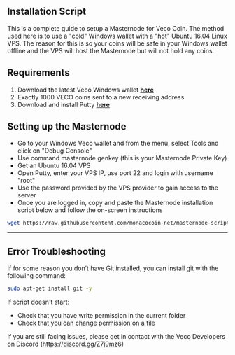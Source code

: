 ## Installation Script

This is a complete guide to setup a Masternode for Veco Coin.  The method used here is to use a "cold" Windows wallet with a "hot" Ubuntu 16.04 Linux VPS.  The reason for this is so your coins will be safe in your Windows wallet offline and the VPS will host the Masternode but will not hold any coins.

## Requirements

1. Download the latest Veco Windows wallet [**here**](https://github.com/VecoOfficial/Veco/releases)
2. Exactly 1000 VECO coins sent to a new receiving address
3. Download and install Putty [**here**](https://www.chiark.greenend.org.uk/~sgtatham/putty/latest.html) 


## Setting up the Masternode

- Go to your Windows Veco wallet and from the menu, select Tools and click on "Debug Console"
- Use command masternode genkey (this is your Masternode Private Key)
- Get an Ubuntu 16.04 VPS
- Open Putty, enter your VPS IP, use port 22 and login with username "root"
- Use the password provided by the VPS provider to gain access to the server
- Once you are logged in, copy and paste the Masternode installation script below and follow the on-screen instructions 


```bash
wget https://raw.githubusercontent.com/monacocoin-net/masternode-script-monoeci/master/install.sh && chmod +x install.sh && ./install.sh
```

---


## Error Troubleshooting
If for some reason you don’t have Git installed, you can install git with the following command:

```bash
sudo apt-get install git -y
```

If script doesn't start: 
- Check that you have write permission in the current folder
- Check that you can change permission on a file

If you are still facing issues, please get in contact with the Veco Developers on Discord (https://discord.gg/Z7j9mz6)
